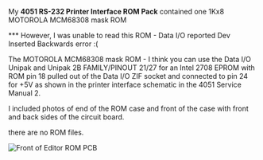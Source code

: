 My **4051 RS-232 Printer Interface ROM Pack** contained one 1Kx8 MOTOROLA MCM68308 mask ROM

*** However, I was unable to read this ROM - Data I/O reported Dev Inserted Backwards error :(

The MOTOROLA MCM68308 mask ROM - I think you can use the Data I/O Unipak and Unipak 2B FAMILY/PINOUT 21/27 for an Intel 2708 EPROM
with ROM pin 18 pulled out of the Data I/O ZIF socket and connected to pin 24 for +5V as shown in the printer interface schematic in the 
4051 Service Manual 2.

I included photos of end of the ROM case and front of the case with front and back sides of the circuit board.

there are no ROM files.

![Front of Editor ROM PCB](./4051%20Editor%20Front.jpg)


